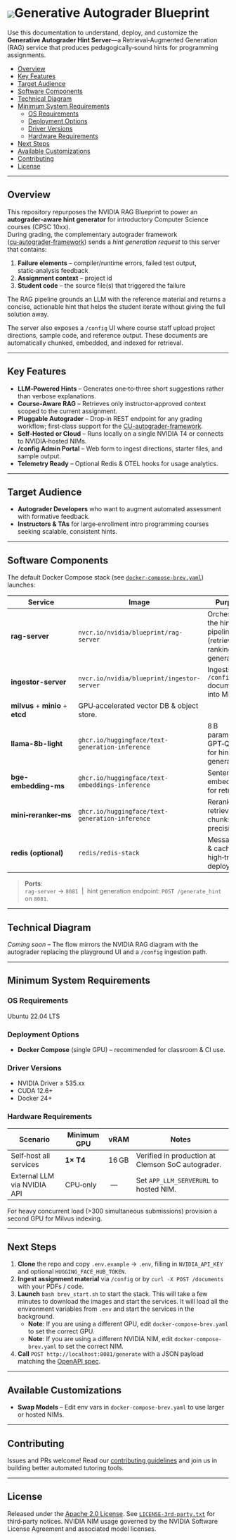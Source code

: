 <h1><img align="center" src="https://github.com/Clemson-AI-Blueprints/generative-autograder/assets/icon.png">Generative Autograder Blueprint</h1>

Use this documentation to understand, deploy, and customize the **Generative Autograder Hint Server**—a Retrieval‑Augmented Generation (RAG) service that produces pedagogically‑sound hints for programming assignments.

- [Overview](#overview)
- [Key Features](#key-features)
- [Target Audience](#target-audience)
- [Software Components](#software-components)
- [Technical Diagram](#technical-diagram)
- [Minimum System Requirements](#minimum-system-requirements)
  - [OS Requirements](#os-requirements)
  - [Deployment Options](#deployment-options)
  - [Driver Versions](#driver-versions)
  - [Hardware Requirements](#hardware-requirements)
- [Next Steps](#next-steps)
- [Available Customizations](#available-customizations)
- [Contributing](#contributing)
- [License](#license)

---
## Overview
This repository repurposes the NVIDIA RAG Blueprint to power an **autograder‑aware hint generator** for introductory Computer Science courses (CPSC 10xx).  
During grading, the complementary autograder framework ([cu‑autograder‑framework](https://github.com/Elan456/cu-autograder-framework)) sends a *hint generation request* to this server that contains:

1. **Failure elements** – compiler/runtime errors, failed test output, static‑analysis feedback
2. **Assignment context** – project id
3. **Student code** – the source file(s) that triggered the failure

The RAG pipeline grounds an LLM with the reference material and returns a concise, actionable hint that helps the student iterate without giving the full solution away.

The server also exposes a `/config` UI where course staff upload project directions, sample code, and reference output.  These documents are automatically chunked, embedded, and indexed for retrieval.

---
## Key Features
- **LLM‑Powered Hints** – Generates one‐to‐three short suggestions rather than verbose explanations.
- **Course‑Aware RAG** – Retrieves only instructor‑approved context scoped to the current assignment.
- **Pluggable Autograder** – Drop‑in REST endpoint for any grading workflow; first‑class support for the [CU-autograder-framework](https://github.com/Elan456/cu-autograder-framework).
- **Self‑Hosted or Cloud** – Runs locally on a single NVIDIA T4 or connects to NVIDIA‑hosted NIMs.
- **/config Admin Portal** – Web form to ingest directions, starter files, and sample output.
- **Telemetry Ready** – Optional Redis & OTEL hooks for usage analytics.

---
## Target Audience
* **Autograder Developers** who want to augment automated assessment with formative feedback.
* **Instructors & TAs** for large‑enrollment intro programming courses seeking scalable, consistent hints.

---
## Software Components
The default Docker Compose stack (see [`docker-compose-brev.yaml`](./deploy/compose/docker-compose-brev.yaml)) launches:

| Service | Image | Purpose |
|---------|-------|---------|
| **rag-server** | `nvcr.io/nvidia/blueprint/rag-server` | Orchestrates the hint pipeline (retrieval → ranking → generation). |
| **ingestor-server** | `nvcr.io/nvidia/blueprint/ingestor-server` | Ingests `/config` documents into Milvus. |
| **milvus** + **minio** + **etcd** | GPU‑accelerated vector DB & object store. |
| **llama-8b-light** | `ghcr.io/huggingface/text-generation-inference` | 8 B parameter GPT‑Q LLM for hint generation. |
| **bge-embedding-ms** | `ghcr.io/huggingface/text-embeddings-inference` | Sentence embeddings for retrieval. |
| **mini‑reranker‑ms** | `ghcr.io/huggingface/text-generation-inference` | Reranks retrieved chunks for precision. |
| **redis (optional)** | `redis/redis-stack` | Message bus & caching for high‑traffic deployments. |

> **Ports**:  
> `rag-server` → `8081`  |  hint generation endpoint: `POST /generate_hint` on `8081`.

---
## Technical Diagram
_Coming soon_ – The flow mirrors the NVIDIA RAG diagram with the autograder replacing the playground UI and a `/config` ingestion path.

---
## Minimum System Requirements
### OS Requirements
Ubuntu 22.04 LTS

### Deployment Options
- **Docker Compose** (single GPU) – recommended for classroom & CI use.

### Driver Versions
- NVIDIA Driver ≥ 535.xx  
- CUDA 12.6+  
- Docker 24+

### Hardware Requirements
| Scenario | Minimum GPU | vRAM | Notes |
|----------|-------------|------|-------|
| Self‑host all services | **1× T4** | 16 GB | Verified in production at Clemson SoC autograder. |
| External LLM via NVIDIA API | CPU‑only | — | Set `APP_LLM_SERVERURL` to hosted NIM. |

For heavy concurrent load (>300 simultaneous submissions) provision a second GPU for Milvus indexing.

---
## Next Steps
1. **Clone** the repo and copy `.env.example` → `.env`, filling in `NVIDIA_API_KEY` and optional `HUGGING_FACE_HUB_TOKEN`.
2. **Ingest assignment material** via `/config` or by `curl -X POST /documents` with your PDFs / code.
3. **Launch** `bash brev_start.sh` to start the stack.  This will take a few minutes to download the images and start the services. It will load all the environment variables from `.env` and start the services in the background.
   - **Note**: If you are using a different GPU, edit `docker-compose-brev.yaml` to set the correct GPU.
   - **Note**: If you are using a different NVIDIA NIM, edit `docker-compose-brev.yaml` to set the correct NIM.
4. **Call** `POST http://localhost:8081/generate` with a JSON payload matching the [OpenAPI spec](./docs/api/openapi.yaml).

---
## Available Customizations
- **Swap Models** – Edit env vars in `docker-compose-brev.yaml` to use larger or hosted NIMs.

---
## Contributing
Issues and PRs welcome!  Read our [contributing guidelines](./CONTRIBUTING.md) and join us in building better automated tutoring tools.

---
## License
Released under the [Apache 2.0 License](./LICENSE).  See [`LICENSE-3rd-party.txt`](./LICENSE-3rd-party.txt) for third‑party notices.  NVIDIA NIM usage governed by the NVIDIA Software License Agreement and associated model licenses.


